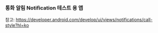 ### 통화 알림 Notification 테스트 용 앱
참고: https://developer.android.com/develop/ui/views/notifications/call-style?hl=ko
